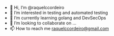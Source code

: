 - 👋 Hi, I’m @raquelccordeiro
- 👀 I’m interested in testing and automated testing
- 🌱 I’m currently learning golang and DevSecOps
- 💞️ I’m looking to collaborate on ...
- 📫 How to reach me raquelccordeiro@gmail.com

<!---
raquelccordeiro/raquelccordeiro is a ✨ special ✨ repository because its `README.md` (this file) appears on your GitHub profile.
You can click the Preview link to take a look at your changes.
--->
